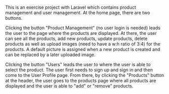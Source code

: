 This is an exercise project with Laravel which contains product management and user management. At the home page, there are two buttons. 

Clicking the button "Product Management" (no user login is needed) leads the user to the page where the products are displayed. At there, the user can see all the products, add new products, update products, delete products as well as upload images (need to have a w:h ratio of 3:4) for the products.  A default picture is assigned when a new product is created and can be replaced by a later uploaded image.

Clicking the button "Users" leads the user to where the user is able to select the product. The user first needs to sign up and sign in and then come to the User Profile page. From there, by clicking the "Products" button at the header, the user goes to the products page where all products are displayed and the user is able to "add" or "remove" products.